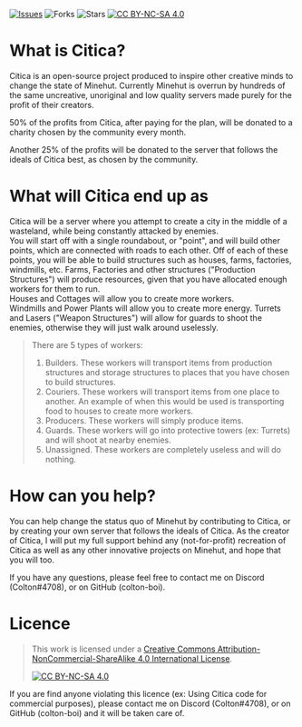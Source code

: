 [![Issues](https://img.shields.io/github/issues/colton-boi/Citica)](https://github.com/colton-boi/Citica/issues) ![Forks](https://img.shields.io/github/forks/colton-boi/Citica) ![Stars](https://img.shields.io/github/stars/colton-boi/Citica) [![CC BY-NC-SA 4.0][cc-by-nc-sa-shield]][cc-by-nc-sa]

# What is Citica?
Citica is an open-source project produced to inspire other creative minds to change the state of Minehut. Currently Minehut is overrun by hundreds of the same uncreative, unoriginal and low quality servers made purely for the profit of their creators.  
  
50% of the profits from Citica, after paying for the plan, will be donated to a charity chosen by the community every month.  
  
Another 25% of the profits will be donated to the server that follows the ideals of Citica best, as chosen by the community. 
  
# What will Citica end up as
Citica will be a server where you attempt to create a city in the middle of a wasteland, while being constantly attacked by enemies.  
You will start off with a single roundabout, or "point", and will build other points, which are connected with roads to each other. Off of each of these points, you will be able to build structures such as houses, farms, factories, windmills, etc.
Farms, Factories and other structures ("Production Structures") will produce resources, given that you have allocated enough workers for them to run.  
Houses and Cottages will allow you to create more workers.  
Windmills and Power Plants will allow you to create more energy.
Turrets and Lasers ("Weapon Structures") will allow for guards to shoot the enemies, otherwise they will just walk around uselessly.
> 
> There are 5 types of workers:
> 1. Builders. These workers will transport items from production structures and storage structures to places that you have chosen to build structures.
> 2. Couriers. These workers will transport items from one place to another. An example of when this would be used is transporting food to houses to create more workers.
> 3. Producers. These workers will simply produce items.
> 4. Guards. These workers will go into protective towers (ex: Turrets) and will shoot at nearby enemies.
> 5. Unassigned. These workers are completely useless and will do nothing.
  
# How can you help?
You can help change the status quo of Minehut by contributing to Citica, or by creating your own server that follows the ideals of Citica. As the creator of Citica, I will put my full support behind any (not-for-profit) recreation of Citica as well as any other innovative projects on Minehut, and hope that you will too.  
  
If you have any questions, please feel free to contact me on Discord (Colton#4708), or on GitHub (colton-boi).

# Licence

> This work is licensed under a
> [Creative Commons Attribution-NonCommercial-ShareAlike 4.0 International License][cc-by-nc-sa].
> 
> [![CC BY-NC-SA 4.0][cc-by-nc-sa-image]][cc-by-nc-sa]

If you are find anyone violating this licence (ex: Using Citica code for commercial purposes), please contact me on Discord (Colton#4708), or on GitHub (colton-boi) and it will be taken care of.

[cc-by-nc-sa]: http://creativecommons.org/licenses/by-nc-sa/4.0/
[cc-by-nc-sa-image]: https://licensebuttons.net/l/by-nc-sa/4.0/88x31.png
[cc-by-nc-sa-shield]: https://img.shields.io/badge/License-CC%20BY--NC--SA%204.0-lightgrey.svg